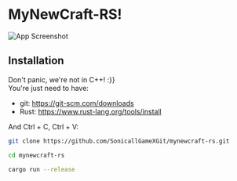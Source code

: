 # MyNewCraft-RS!
![App Screenshot](https://i.ibb.co/Rk8yt7J4/swappy-20250222-000812.png)
## Installation

Don't panic, we're not in C++! :}}  
You're just need to have:  
 - git: https://git-scm.com/downloads  
 - Rust: https://www.rust-lang.org/tools/install

And Ctrl + C, Ctrl + V:
```bash
git clone https://github.com/SonicallGameXGit/mynewcraft-rs.git
```
```bash
cd mynewcraft-rs
```
```bash
cargo run --release
```

